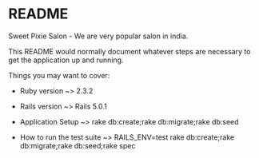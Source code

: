 # README
Sweet Pixie Salon - We are very popular salon in india.

This README would normally document whatever steps are necessary to get the
application up and running.

Things you may want to cover:

* Ruby version ~> 2.3.2

* Rails version ~>  Rails 5.0.1

* Application Setup ~> rake db:create;rake db:migrate;rake db:seed

* How to run the test suite ~> RAILS_ENV=test rake db:create;rake db:migrate;rake db:seed;rake spec


